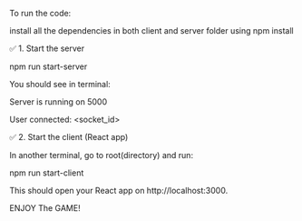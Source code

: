 To run the code:

install all the dependencies in both client and server folder using npm install

✅ 1. Start the server

npm run start-server 

You should see in terminal:

Server is running on 5000

User connected: <socket_id>


✅ 2. Start the client (React app)

In another terminal, go to root(directory) and run:

npm run start-client

This should open your React app on http://localhost:3000.


ENJOY The GAME!


